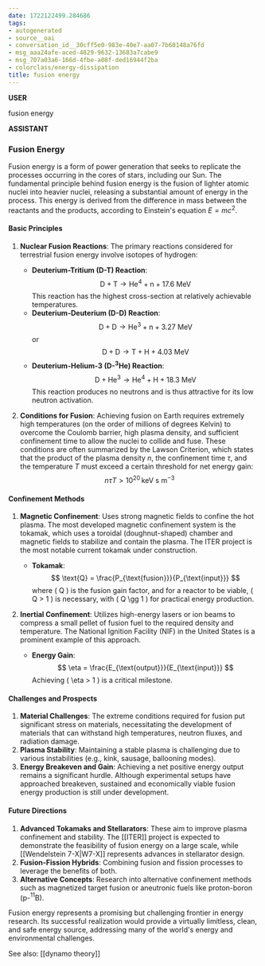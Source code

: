 ```yaml
---
date: 1722122499.284686
tags:
- autogenerated
- source__oai
- conversation_id__30cff5e0-983e-40e7-aa07-7b60148a76fd
- msg_aaa24afe-aced-4829-9632-13683a7cabe9
- msg_707a03a6-166d-4fbe-a08f-ded16944f2ba
- colorclass/energy-dissipation
title: fusion energy
---
```


**USER**

fusion energy


**ASSISTANT**

### Fusion Energy

Fusion energy is a form of power generation that seeks to replicate the processes occurring in the cores of stars, including our Sun. The fundamental principle behind fusion energy is the fusion of lighter atomic nuclei into heavier nuclei, releasing a substantial amount of energy in the process. This energy is derived from the difference in mass between the reactants and the products, according to Einstein's equation $E = mc^2$.

#### Basic Principles

1. **Nuclear Fusion Reactions**: The primary reactions considered for terrestrial fusion energy involve isotopes of hydrogen:
    - **Deuterium-Tritium (D-T) Reaction**: 
      $$
      \text{D} + \text{T} \rightarrow \text{He}^4 + \text{n} + 17.6 \text{ MeV}
      $$
      This reaction has the highest cross-section at relatively achievable temperatures.
    - **Deuterium-Deuterium (D-D) Reaction**:
      $$
      \text{D} + \text{D} \rightarrow \text{He}^3 + \text{n} + 3.27 \text{ MeV}
      $$
      or
      $$
      \text{D} + \text{D} \rightarrow \text{T} + \text{H} + 4.03 \text{ MeV}
      $$
    - **Deuterium-Helium-3 (D-$^3$He) Reaction**:
      $$
      \text{D} + \text{He}^3 \rightarrow \text{He}^4 + \text{H} + 18.3 \text{ MeV}
      $$
      This reaction produces no neutrons and is thus attractive for its low neutron activation.

2. **Conditions for Fusion**: Achieving fusion on Earth requires extremely high temperatures (on the order of millions of degrees Kelvin) to overcome the Coulomb barrier, high plasma density, and sufficient confinement time to allow the nuclei to collide and fuse. These conditions are often summarized by the Lawson Criterion, which states that the product of the plasma density $n$, the confinement time $\tau$, and the temperature $T$ must exceed a certain threshold for net energy gain:
    $$
    n \tau T > 10^{20} \, \text{keV s m}^{-3}
    $$

#### Confinement Methods

1. **Magnetic Confinement**: Uses strong magnetic fields to confine the hot plasma. The most developed magnetic confinement system is the tokamak, which uses a toroidal (doughnut-shaped) chamber and magnetic fields to stabilize and contain the plasma. The ITER project is the most notable current tokamak under construction.
    - **Tokamak**: 
      $$
      \text{Q} = \frac{P_{\text{fusion}}}{P_{\text{input}}}
      $$
      where \( Q \) is the fusion gain factor, and for a reactor to be viable, \( Q > 1 \) is necessary, with \( Q \gg 1 \) for practical energy production.

2. **Inertial Confinement**: Utilizes high-energy lasers or ion beams to compress a small pellet of fusion fuel to the required density and temperature. The National Ignition Facility (NIF) in the United States is a prominent example of this approach.
    - **Energy Gain**: 
      $$
      \eta = \frac{E_{\text{output}}}{E_{\text{input}}}
      $$
      Achieving \( \eta > 1 \) is a critical milestone.

#### Challenges and Prospects

1. **Material Challenges**: The extreme conditions required for fusion put significant stress on materials, necessitating the development of materials that can withstand high temperatures, neutron fluxes, and radiation damage.
2. **Plasma Stability**: Maintaining a stable plasma is challenging due to various instabilities (e.g., kink, sausage, ballooning modes).
3. **Energy Breakeven and Gain**: Achieving a net positive energy output remains a significant hurdle. Although experimental setups have approached breakeven, sustained and economically viable fusion energy production is still under development.

#### Future Directions

1. **Advanced Tokamaks and Stellarators**: These aim to improve plasma confinement and stability. The [[ITER]] project is expected to demonstrate the feasibility of fusion energy on a large scale, while [[Wendelstein 7-X|W7-X]] represents advances in stellarator design.
2. **Fusion-Fission Hybrids**: Combining fusion and fission processes to leverage the benefits of both.
3. **Alternative Concepts**: Research into alternative confinement methods such as magnetized target fusion or aneutronic fuels like proton-boron (p-$^{11}$B).

Fusion energy represents a promising but challenging frontier in energy research. Its successful realization would provide a virtually limitless, clean, and safe energy source, addressing many of the world's energy and environmental challenges.

See also: [[dynamo theory]]